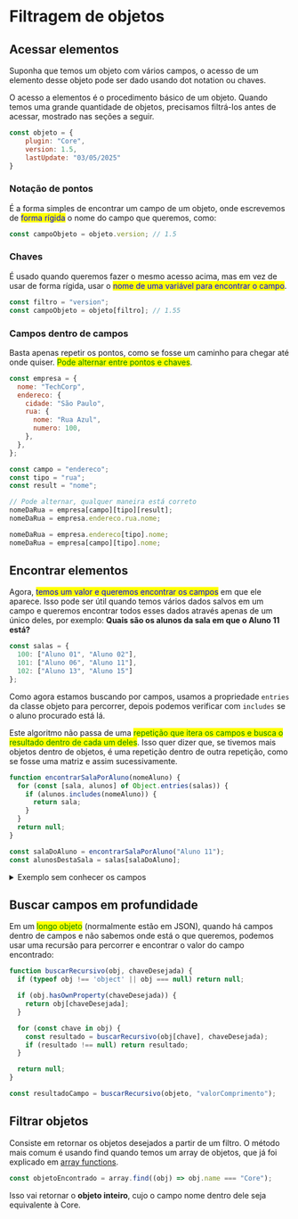 # Filtragem de objetos

## Acessar elementos

Suponha que temos um objeto com vários campos, o acesso de um elemento desse objeto pode ser dado usando dot notation ou chaves.

O acesso a elementos é o procedimento básico de um objeto. Quando temos uma grande quantidade de objetos, precisamos filtrá-los antes de acessar, mostrado nas seções a seguir.

```javascript
const objeto = {
    plugin: "Core",
    version: 1.5,
    lastUpdate: "03/05/2025"
}
```

### Notação de pontos

É a forma simples de encontrar um campo de um objeto, onde escrevemos de <mark style="color:blue;">forma rígida</mark> o nome do campo que queremos, como:

```javascript
const campoObjeto = objeto.version; // 1.5
```

### Chaves

É usado quando queremos fazer o mesmo acesso acima, mas em vez de usar de forma rígida, usar o <mark style="color:blue;">nome de uma variável para encontrar o campo</mark>.

```javascript
const filtro = "version";
const campoObjeto = objeto[filtro]; // 1.55
```

### Campos dentro de campos

Basta apenas repetir os pontos, como se fosse um caminho para chegar até onde quiser. <mark style="color:green;">Pode alternar entre pontos e chaves</mark>.

```javascript
const empresa = {
  nome: "TechCorp",
  endereco: {
    cidade: "São Paulo",
    rua: {
      nome: "Rua Azul",
      numero: 100,
    },
  },
};

const campo = "endereco";
const tipo = "rua";
const result = "nome";

// Pode alternar, qualquer maneira está correto
nomeDaRua = empresa[campo][tipo][result];
nomeDaRua = empresa.endereco.rua.nome;

nomeDaRua = empresa.endereco[tipo].nome;
nomeDaRua = empresa[campo][tipo].nome;
```

## Encontrar elementos

Agora, <mark style="color:blue;">temos um valor e queremos encontrar os campos</mark> em que ele aparece. Isso pode ser útil quando temos vários dados salvos em um campo e queremos encontrar todos esses dados através apenas de um único deles, por exemplo: **Quais são os alunos da sala em que o Aluno 11 está?**

```javascript
const salas = {
  100: ["Aluno 01", "Aluno 02"],
  101: ["Aluno 06", "Aluno 11"],
  102: ["Aluno 13", "Aluno 15"]
};
```

Como agora estamos buscando por campos, usamos a propriedade `entries` da classe objeto para percorrer, depois podemos verificar com `includes` se o aluno procurado está lá.

Este algoritmo não passa de uma <mark style="color:green;">repetição que itera os campos e busca o resultado dentro de cada um deles</mark>. Isso quer dizer que, se tivemos mais objetos dentro de objetos, é uma repetição dentro de outra repetição, como se fosse uma matriz e assim sucessivamente.&#x20;

```javascript
function encontrarSalaPorAluno(nomeAluno) {
  for (const [sala, alunos] of Object.entries(salas)) {
    if (alunos.includes(nomeAluno)) {
      return sala;
    }
  }
  return null;
}

const salaDoAluno = encontrarSalaPorAluno("Aluno 11");
const alunosDestaSala = salas[salaDoAluno];
```

<details>

<summary>Exemplo sem conhecer os campos</summary>

Veja que acima mencionamos os nomes dos campos. Se nós não soubermos, precisamos fazer como busca recursiva (pois não sabemos quantos objetos há dentro de outros objetos). Esse exemplo resulta em:

```javascript
function buscarAluno(obj, alvo, caminho = []) {
  let resultados = [];

  if (Array.isArray(obj)) {
    if (obj.includes(alvo)) {
      resultados.push(caminho.join("."));
    }
  } else if (typeof obj === "object" && obj !== null) {
    for (const chave in obj) {
      const novosResultados = buscarAluno(
        obj[chave], alvo, [...caminho, chave]
      );
      resultados.push(...novosResultados);
    }
  }

  return resultados;
}
```

</details>

## Buscar campos em profundidade

Em um <mark style="color:green;">longo objeto</mark> (normalmente estão em JSON), quando há campos dentro de campos e não sabemos onde está o que queremos, podemos usar uma recursão para percorrer e encontrar o valor do campo encontrado:

```javascript
function buscarRecursivo(obj, chaveDesejada) {
  if (typeof obj !== 'object' || obj === null) return null;

  if (obj.hasOwnProperty(chaveDesejada)) {
    return obj[chaveDesejada];
  }

  for (const chave in obj) {
    const resultado = buscarRecursivo(obj[chave], chaveDesejada);
    if (resultado !== null) return resultado;
  }

  return null;
}

const resultadoCampo = buscarRecursivo(objeto, "valorComprimento");
```

## Filtrar objetos

Consiste em retornar os objetos desejados a partir de um filtro. O método mais comum é usando find quando temos um array de objetos, que já foi explicado em [array functions](metodos-arrays.md).

```javascript
const objetoEncontrado = array.find((obj) => obj.name === "Core");
```

Isso vai retornar o **objeto inteiro**, cujo o campo nome dentro dele seja equivalente à Core.&#x20;
